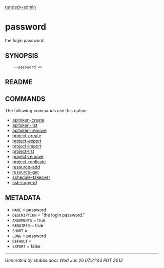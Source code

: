 [rundeck-admin](../../index.html)

# password

the login password.

## SYNOPSIS

        --password <>

## README



## COMMANDS

The following commands use this option.

* [apitoken-create](../../commands/apitoken-create/index.html)
* [apitoken-list](../../commands/apitoken-list/index.html)
* [apitoken-remove](../../commands/apitoken-remove/index.html)
* [project-create](../../commands/project-create/index.html)
* [project-export](../../commands/project-export/index.html)
* [project-import](../../commands/project-import/index.html)
* [project-list](../../commands/project-list/index.html)
* [project-remove](../../commands/project-remove/index.html)
* [project-replicate](../../commands/project-replicate/index.html)
* [resource-add](../../commands/resource-add/index.html)
* [resource-get](../../commands/resource-get/index.html)
* [schedule-takeover](../../commands/schedule-takeover/index.html)
* [ssh-copy-id](../../commands/ssh-copy-id/index.html)

## METADATA

* `NAME` = password
* `DESCRIPTION` = "the login password."
* `ARGUMENTS` = true
* `REQUIRED` = true
* `SHORT` = 
* `LONG` = password
* `DEFAULT` = 
* `EXPORT` = false

----

*Generated by stubbs:docs Wed Jun 26 07:21:43 PDT 2013*

